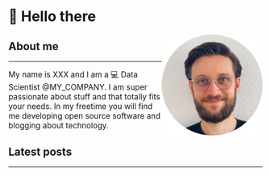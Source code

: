 # 👋 Hello there

<img src="img/lukas.png" align="right" width=200>

## About me
***
<p style="font-size:110%;">
My name is XXX and I am a 💻 Data Scientist @MY_COMPANY. I am super passionate about stuff and that totally fits your needs. In my freetime you will find me developing open source software and blogging about technology.
</p>

## Latest posts
***
<!-- BLOG-POST-LIST:START -->

<!-- BLOG-POST-LIST:END -->